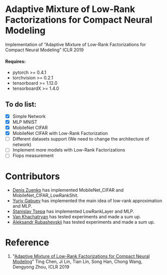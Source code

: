 # Adaptive Mixture of Low-Rank Factorizations for Compact Neural Modeling

Implementation of "Adaptive Mixture of Low-Rank Factorizations for Compact Neural Modeling" ICLR 2019

#### Requires: 
- pytorch >= 0.4.1 
- torchvision >= 0.2.1
- tensorboard >= 1.12.0 
- tensorboardX >= 1.4.0 

## To do list:
- [x] Simple Network
- [x] MLP MNIST
- [x] MobileNet CIFAR
- [x] MobileNet CIFAR with Low-Rank Factorization
- [ ] Different datasets support (We need to change the architecture of network)
- [ ] Implement more models with Low-Rank Factorizations 
- [ ] Flops measurement 

# Contributors

- [Denis Zuenko](https://github.com/zuenko) has implemented MobileNet_CIFAR and MobileNet_CIFAR_LowRankShit.
- [Yuriy Gabuev](https://github.com/jurg96) has implemented the main idea of low-rank approximation and MLP.
- [Stanislav Tsepa](https://github.com/MrTsepa) has implemented LowRankLayer and MLP.
- [Van Khachatryan](https://github.com/vkhachatryan) has tested experiments and made a sum up.
- [Aleksandr Rubashevskii](https://github.com/rubaha96) has tested experiments and made a sum up.

# Reference
1. "[Adaptive Mixture of Low-Rank Factorizations for Compact Neural Modeling](https://openreview.net/forum?id=B1eHgu-Fim)" Ting Chen, Ji Lin, Tian Lin, Song Han, Chong Wang, Dengyong Zhou, ICLR 2019
